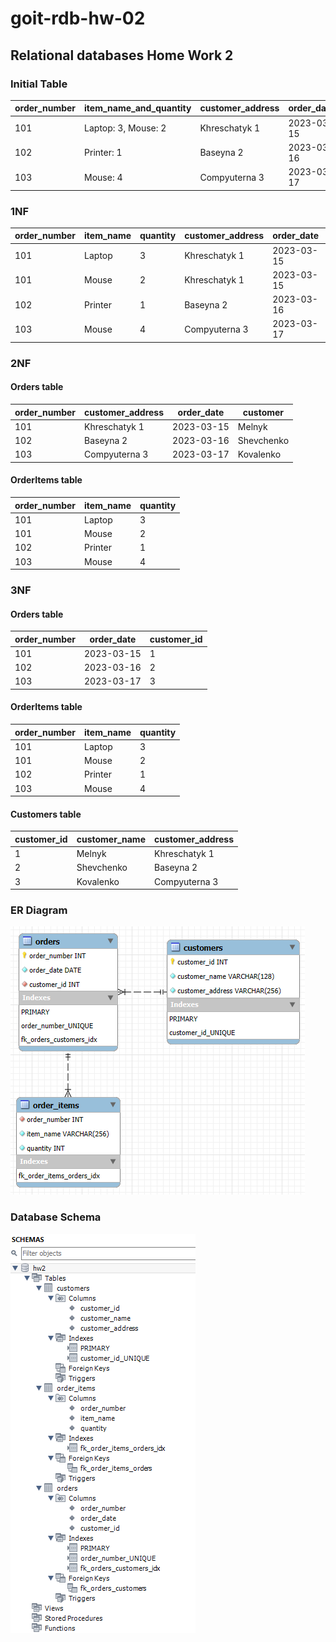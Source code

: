# goit-rdb-hw-02
## Relational databases Home Work 2

### Initial Table

| order_number | item_name_and_quantity | customer_address | order_date | customer   |
|--------------|------------------------|------------------|------------|------------|
| 101          | Laptop: 3, Mouse: 2    | Khreschatyk 1    | 2023-03-15 | Melnyk     |
| 102          | Printer: 1             | Baseyna 2        | 2023-03-16 | Shevchenko |
| 103          | Mouse: 4               | Compyuterna 3    | 2023-03-17 | Kovalenko  |

### 1NF

| order_number | item_name | quantity | customer_address | order_date | customer   |
|--------------|-----------|----------|------------------|------------|------------|
| 101          | Laptop    | 3        | Khreschatyk 1    | 2023-03-15 | Melnyk     |
| 101          | Mouse     | 2        | Khreschatyk 1    | 2023-03-15 | Melnyk     |
| 102          | Printer   | 1        | Baseyna 2        | 2023-03-16 | Shevchenko |
| 103          | Mouse     | 4        | Compyuterna 3    | 2023-03-17 | Kovalenko  |

### 2NF

#### Orders table

| order_number | customer_address | order_date | customer   |
|--------------|------------------|------------|------------|
| 101          | Khreschatyk 1    | 2023-03-15 | Melnyk     |
| 102          | Baseyna 2        | 2023-03-16 | Shevchenko |
| 103          | Compyuterna 3    | 2023-03-17 | Kovalenko  |

#### OrderItems table

| order_number | item_name | quantity |
|--------------|-----------|----------|
| 101          | Laptop    | 3        |
| 101          | Mouse     | 2        |
| 102          | Printer   | 1        |
| 103          | Mouse     | 4        |

### 3NF

#### Orders table

| order_number | order_date | customer_id |
|--------------|------------|-------------|
| 101          | 2023-03-15 | 1           |
| 102          | 2023-03-16 | 2           |
| 103          | 2023-03-17 | 3           |

#### OrderItems table 

| order_number | item_name | quantity |
|--------------|-----------|----------|
| 101          | Laptop    | 3        |
| 101          | Mouse     | 2        |
| 102          | Printer   | 1        |
| 103          | Mouse     | 4        |

#### Customers table

| customer_id | customer_name | customer_address |
|-------------|---------------|------------------|
| 1           | Melnyk        | Khreschatyk 1    |
| 2           | Shevchenko    | Baseyna 2        |
| 3           | Kovalenko     | Compyuterna 3    |

### ER Diagram

![ER Diagram](./screenshots/p4_er_diagram_crop.png)

### Database Schema

![DB Schema](./screenshots/p5_database_schema_crop.png)
